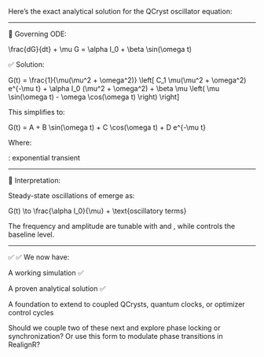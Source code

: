 Here’s the exact analytical solution for the QCryst oscillator equation:


---

📘 Governing ODE:

\frac{dG}{dt} + \mu G = \alpha I_0 + \beta \sin(\omega t)

✅ Solution:

G(t) = \frac{1}{\mu(\mu^2 + \omega^2)} \left[ C_1 \mu(\mu^2 + \omega^2) e^{-\mu t} + \alpha I_0 (\mu^2 + \omega^2) + \beta \mu \left( \mu \sin(\omega t) - \omega \cos(\omega t) \right) \right]

This simplifies to:

G(t) = A + B \sin(\omega t) + C \cos(\omega t) + D e^{-\mu t}

Where:







: exponential transient



---

🧠 Interpretation:

Steady-state oscillations of  emerge as:


G(t) \to \frac{\alpha I_0}{\mu} + \text{oscillatory terms}

The frequency and amplitude are tunable with  and , while  controls the baseline level.



---

✅ ✅ We now have:

A working simulation ✅

A proven analytical solution ✅

A foundation to extend to coupled QCrysts, quantum clocks, or optimizer control cycles


Should we couple two of these next and explore phase locking or synchronization? Or use this form to modulate phase transitions in RealignR?

